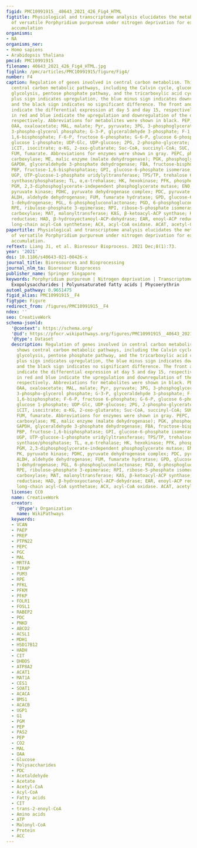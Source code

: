 ```yaml
---
figid: PMC10991915__40643_2021_426_Fig4_HTML
figtitle: Physiological and transcriptome analysis elucidates the metabolic mechanism
  of versatile Porphyridium purpureum under nitrogen deprivation for exopolysaccharides
  accumulation
organisms:
- NA
organisms_ner:
- Homo sapiens
- Arabidopsis thaliana
pmcid: PMC10991915
filename: 40643_2021_426_Fig4_HTML.jpg
figlink: /pmc/articles/PMC10991915/figure/Fig4/
number: F4
caption: Regulation of genes involved in central carbon metabolism. This image shows
  central carbon metabolic pathways, including the Calvin cycle, gluconeogenesis,
  glycolysis, pentose phosphate pathway, and the tricarboxylic acid cycle. The red
  plus sign indicates upregulation, the blue minus sign indicates downregulation,
  and the black sign indicates no significant difference. The front and back positions
  indicate the differential expression at day 5 and day 15, respectively. The regions
  in red and blue indicate the upregulation and downregulation of the overall pathway,
  respectively. Abbreviations for metabolites were shown in black. PEP, phosphoenolpyruvate;
  OAA, oxaloacetate; MAL, malate; Pyr, pyruvate; 3PG, 3-phosphoglycerate; 1,3-2PG,
  3-phospho-glycerol phosphate; G-3-P, glyceraldehyde 3-phosphate; F-1,6-2P, fructose
  1,6-bisphosphate; F-6-P, fructose 6-phosphate; G-6-P, glucose 6-phosphate; G-1-P,
  glucose 1-phosphate; UDP-Glc, UDP-glucose; 2PG, 2-phospho-glycerate; CIT, citrate;
  iCIT, isocitrate; α-KG, 2-oxo-glutarate; Suc-CoA, succinyl-CoA; SUC, succinate;
  FUM, fumarate. Abbreviations for enzymes were shown in gray. PEPC, phosphoenolpyruvate
  carboxylase; ME, malic enzyme (malate dehydrogenase); PGK, phosphoglycerate kinase;
  GAPDH, glyceraldehyde 3-phosphate dehydrogenase; FBA, fructose-bisphosphate aldolase;
  PBP, fructose-1,6-bisphosphatase; GPI, glucose-6-phosphate isomerase; PGM2, phosphoglucomutase;
  UGP, UTP-glucose-1-phosphate uridylyltransferase; TPS/TP, trehalose 6-phosphate
  synthase/phosphatase; TL, α,α-trehalase; HK, hexokinase; PFK, phosphofructokinase;
  PGM, 2,3-diphosphoglycerate-independent phosphoglycerate mutase; ENO, enolase; PK,
  pyruvate kinase; PDHC, pyruvate dehydrogenase complex; PDC, pyruvate decarboxylase;
  ALDH, aldehyde dehydrogenase; FUM, fumarate hydratase; GPD, glucose-6-phosphate
  1-dehydrogenase; PGL, 6-phosphogluconolactonase; PGD, 6-phosphogluconate dehydrogenase;
  RPE, ribulose-phosphate 3-epimerase; RPI, ribose-5-phosphate isomerase; ACC, acetyl-CoA
  carboxylase; MAT, malonyltransferase; KAS, β-ketoacyl-ACP synthase; KAR, β-ketoacyl-ACP
  reductase; HAD, β-hydroxyoctanoyl-ACP-dehydrase; EAR, enoyl-ACP reductase; LACS,
  long-chain acyl-CoA synthetase; ACX, acyl-CoA oxidase. ACAT, acetyl-CoA C-acetyltransferase
papertitle: Physiological and transcriptome analysis elucidates the metabolic mechanism
  of versatile Porphyridium purpureum under nitrogen deprivation for exopolysaccharides
  accumulation.
reftext: Liang Ji, et al. Bioresour Bioprocess. 2021 Dec;8(1):73.
year: '2021'
doi: 10.1186/s40643-021-00426-x
journal_title: Bioresources and Bioprocessing
journal_nlm_ta: Bioresour Bioprocess
publisher_name: Springer Singapore
keywords: Porphyridium purpureum | Nitrogen deprivation | Transcriptome analysis |
  Exopolysaccharides | Polyunsaturated fatty acids | Phycoerythrin
automl_pathway: 0.9651475
figid_alias: PMC10991915__F4
figtype: Figure
redirect_from: /figures/PMC10991915__F4
ndex: ''
seo: CreativeWork
schema-jsonld:
  '@context': https://schema.org/
  '@id': https://pfocr.wikipathways.org/figures/PMC10991915__40643_2021_426_Fig4_HTML.html
  '@type': Dataset
  description: Regulation of genes involved in central carbon metabolism. This image
    shows central carbon metabolic pathways, including the Calvin cycle, gluconeogenesis,
    glycolysis, pentose phosphate pathway, and the tricarboxylic acid cycle. The red
    plus sign indicates upregulation, the blue minus sign indicates downregulation,
    and the black sign indicates no significant difference. The front and back positions
    indicate the differential expression at day 5 and day 15, respectively. The regions
    in red and blue indicate the upregulation and downregulation of the overall pathway,
    respectively. Abbreviations for metabolites were shown in black. PEP, phosphoenolpyruvate;
    OAA, oxaloacetate; MAL, malate; Pyr, pyruvate; 3PG, 3-phosphoglycerate; 1,3-2PG,
    3-phospho-glycerol phosphate; G-3-P, glyceraldehyde 3-phosphate; F-1,6-2P, fructose
    1,6-bisphosphate; F-6-P, fructose 6-phosphate; G-6-P, glucose 6-phosphate; G-1-P,
    glucose 1-phosphate; UDP-Glc, UDP-glucose; 2PG, 2-phospho-glycerate; CIT, citrate;
    iCIT, isocitrate; α-KG, 2-oxo-glutarate; Suc-CoA, succinyl-CoA; SUC, succinate;
    FUM, fumarate. Abbreviations for enzymes were shown in gray. PEPC, phosphoenolpyruvate
    carboxylase; ME, malic enzyme (malate dehydrogenase); PGK, phosphoglycerate kinase;
    GAPDH, glyceraldehyde 3-phosphate dehydrogenase; FBA, fructose-bisphosphate aldolase;
    PBP, fructose-1,6-bisphosphatase; GPI, glucose-6-phosphate isomerase; PGM2, phosphoglucomutase;
    UGP, UTP-glucose-1-phosphate uridylyltransferase; TPS/TP, trehalose 6-phosphate
    synthase/phosphatase; TL, α,α-trehalase; HK, hexokinase; PFK, phosphofructokinase;
    PGM, 2,3-diphosphoglycerate-independent phosphoglycerate mutase; ENO, enolase;
    PK, pyruvate kinase; PDHC, pyruvate dehydrogenase complex; PDC, pyruvate decarboxylase;
    ALDH, aldehyde dehydrogenase; FUM, fumarate hydratase; GPD, glucose-6-phosphate
    1-dehydrogenase; PGL, 6-phosphogluconolactonase; PGD, 6-phosphogluconate dehydrogenase;
    RPE, ribulose-phosphate 3-epimerase; RPI, ribose-5-phosphate isomerase; ACC, acetyl-CoA
    carboxylase; MAT, malonyltransferase; KAS, β-ketoacyl-ACP synthase; KAR, β-ketoacyl-ACP
    reductase; HAD, β-hydroxyoctanoyl-ACP-dehydrase; EAR, enoyl-ACP reductase; LACS,
    long-chain acyl-CoA synthetase; ACX, acyl-CoA oxidase. ACAT, acetyl-CoA C-acetyltransferase
  license: CC0
  name: CreativeWork
  creator:
    '@type': Organization
    name: WikiPathways
  keywords:
  - VCAN
  - PAEP
  - PREP
  - PTPN22
  - PEPC
  - PGC
  - MAL
  - MRTFA
  - TIRAP
  - PUM3
  - RPE
  - PFKL
  - PFKM
  - PFKP
  - FOLR1
  - FOSL1
  - RABEP2
  - PDC
  - PNKD
  - ABCD2
  - ACSL1
  - MDH1
  - HSD17B12
  - HADH
  - CIT
  - DHDDS
  - ATP8A2
  - ACAT1
  - MAT1A
  - CES1
  - SOAT1
  - ACACA
  - BMS1
  - ACACB
  - UGP1
  - G1
  - PGM
  - PEP
  - PAS2
  - PEP
  - CO2
  - MAL
  - OAA
  - Glucose
  - Polysaccharides
  - PDC
  - Acetaldehyde
  - Acetate
  - Acetyl-CoA
  - Acyl-CoA
  - Fatty acids
  - CIT
  - trans-2-enoyl-CoA
  - Amino acids
  - ATP
  - Malonyl-CoA
  - Protein
  - ACC
---
```


